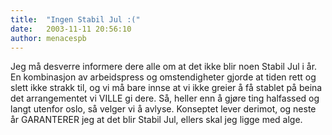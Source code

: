 ```yaml
---
title:  "Ingen Stabil Jul :("
date:   2003-11-11 20:56:10
author: menacespb
---
```

Jeg må desverre informere dere alle om at det ikke blir noen Stabil Jul
i år. En kombinasjon av arbeidspress og omstendigheter gjorde at tiden
rett og slett ikke strakk til, og vi må bare innse at vi ikke greier å
få stablet på beina det arrangementet vi VILLE gi dere. Så, heller enn å
gjøre ting halfassed og langt utenfor oslo, så velger vi å avlyse.
Konseptet lever derimot, og neste år GARANTERER jeg at det blir Stabil
Jul, ellers skal jeg ligge med alge.

